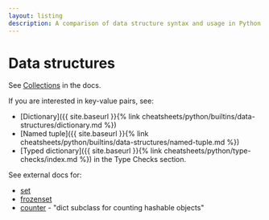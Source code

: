 ```yaml
---
layout: listing
description: A comparison of data structure syntax and usage in Python
---
```

# Data structures

See [Collections](https://docs.python.org/3/library/collections.html) in the docs.


If you are interested in key-value pairs, see:

- [Dictionary]({{ site.baseurl }}{% link cheatsheets/python/builtins/data-structures/dictionary.md %})
- [Named tuple]({{ site.baseurl }}{% link cheatsheets/python/builtins/data-structures/named-tuple.md %})
- [Typed dictionary]({{ site.baseurl }}{% link cheatsheets/python/type-checks/index.md %}) in the Type Checks section.


See external docs for:

- [set](https://docs.python.org/3/library/stdtypes.html#set)
- [frozenset](https://docs.python.org/3/library/stdtypes.html#frozenset)
- [counter](https://docs.python.org/3/library/collections.html#collections.Counter) - "dict subclass for counting hashable objects"
